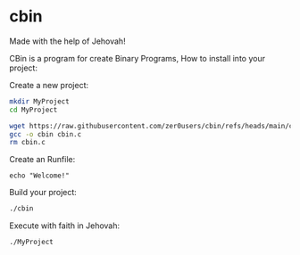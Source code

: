 # cbin
Made with the help of Jehovah!

CBin is a program for create Binary Programs, How to install into your project:


Create a new project:

```bash
mkdir MyProject
cd MyProject
```

```bash
wget https://raw.githubusercontent.com/zer0users/cbin/refs/heads/main/cbin.c -O cbin.c
gcc -o cbin cbin.c
rm cbin.c
```

Create an Runfile:

```cbin
echo "Welcome!"
```

Build your project:

```bash
./cbin
```

Execute with faith in Jehovah:

```bash
./MyProject
```


